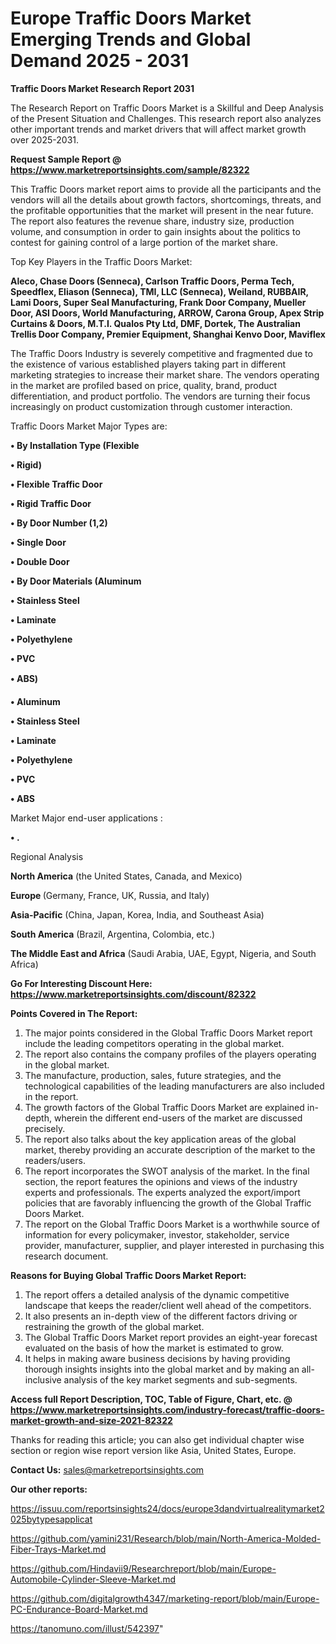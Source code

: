 # Europe Traffic Doors Market Emerging Trends and Global Demand 2025 - 2031

<strong>Traffic Doors Market Research Report 2031</strong>

The Research Report on Traffic Doors Market is a Skillful and Deep Analysis of the Present Situation and Challenges. This research report also analyzes other important trends and market drivers that will affect market growth over 2025-2031.

<strong>Request Sample Report @ <a href=https://www.marketreportsinsights.com/sample/82322>https://www.marketreportsinsights.com/sample/82322</a></strong>

This Traffic Doors market report aims to provide all the participants and the vendors will all the details about growth factors, shortcomings, threats, and the profitable opportunities that the market will present in the near future. The report also features the revenue share, industry size, production volume, and consumption in order to gain insights about the politics to contest for gaining control of a large portion of the market share.

Top Key Players in the Traffic Doors Market:

<strong>Aleco, Chase Doors (Senneca), Carlson Traffic Doors, Perma Tech, Speedflex, Eliason (Senneca), TMI, LLC (Senneca), Weiland, RUBBAIR, Lami Doors, Super Seal Manufacturing, Frank Door Company, Mueller Door, ASI Doors, World Manufacturing, ARROW, Carona Group, Apex Strip Curtains & Doors, M.T.I. Qualos Pty Ltd, DMF, Dortek, The Australian Trellis Door Company, Premier Equipment, Shanghai Kenvo Door, Maviflex</strong>

The Traffic Doors Industry is severely competitive and fragmented due to the existence of various established players taking part in different marketing strategies to increase their market share. The vendors operating in the market are profiled based on price, quality, brand, product differentiation, and product portfolio. The vendors are turning their focus increasingly on product customization through customer interaction.

Traffic Doors Market Major Types are:

<strong>• By Installation Type (Flexible

• Rigid)

• Flexible Traffic Door

• Rigid Traffic Door

• By Door Number (1,2)

• Single Door

• Double Door

• By Door Materials (Aluminum

• Stainless Steel

• Laminate

• Polyethylene

• PVC

• ABS)

• Aluminum

• Stainless Steel

• Laminate

• Polyethylene

• PVC

• ABS</strong>

Market Major end-user applications :

<strong>• .</strong>

Regional Analysis

</u><strong><b>North America</b></strong> (the United States, Canada, and Mexico)

<strong><b>Europe </b></strong>(Germany, France, UK, Russia, and Italy)

<strong><b>Asia-Pacific</b></strong> (China, Japan, Korea, India, and Southeast Asia)

<strong><b>South America</b></strong> (Brazil, Argentina, Colombia, etc.)

<strong><b>The Middle East and Africa</b></strong> (Saudi Arabia, UAE, Egypt, Nigeria, and South Africa)

<strong>Go For Interesting Discount Here: <a href=https://www.marketreportsinsights.com/discount/82322>https://www.marketreportsinsights.com/discount/82322</a></strong>

<strong>Points Covered in The Report:</strong>
<ol>
  <li>The major points considered in the Global Traffic Doors Market report include the leading competitors operating in the global market.</li>
  <li>The report also contains the company profiles of the players operating in the global market.</li>
  <li>The manufacture, production, sales, future strategies, and the technological capabilities of the leading manufacturers are also included in the report.</li>
  <li>The growth factors of the Global Traffic Doors Market are explained in-depth, wherein the different end-users of the market are discussed precisely.</li>
  <li>The report also talks about the key application areas of the global market, thereby providing an accurate description of the market to the readers/users.</li>
  <li>The report incorporates the SWOT analysis of the market. In the final section, the report features the opinions and views of the industry experts and professionals. The experts analyzed the export/import policies that are favorably influencing the growth of the Global Traffic Doors Market.</li>
  <li>The report on the Global Traffic Doors Market is a worthwhile source of information for every policymaker, investor, stakeholder, service provider, manufacturer, supplier, and player interested in purchasing this research document.</li>
</ol>
<strong>Reasons for Buying Global Traffic Doors Market Report:</strong>

<ol>
  <li>The report offers a detailed analysis of the dynamic competitive landscape that keeps the reader/client well ahead of the competitors.</li>
  <li>It also presents an in-depth view of the different factors driving or restraining the growth of the global market.</li>
  <li>The Global Traffic Doors Market report provides an eight-year forecast evaluated on the basis of how the market is estimated to grow.</li>
  <li>It helps in making aware business decisions by having providing thorough insights insights into the global market and by making an all-inclusive analysis of the key market segments and sub-segments.</li>
</ol>
<strong>Access full Report Description, TOC, Table of Figure, Chart, etc. @ <a href=https://www.marketreportsinsights.com/industry-forecast/traffic-doors-market-growth-and-size-2021-82322>https://www.marketreportsinsights.com/industry-forecast/traffic-doors-market-growth-and-size-2021-82322</a></strong>


Thanks for reading this article; you can also get individual chapter wise section or region wise report version like Asia, United States, Europe.

<strong>Contact Us:</strong>
sales@marketreportsinsights.com

<strong>Our other reports:</strong>

<a href=https://issuu.com/reportsinsights24/docs/europe3dandvirtualrealitymarket2025bytypesapplicat>https://issuu.com/reportsinsights24/docs/europe3dandvirtualrealitymarket2025bytypesapplicat</a>

<a href=https://github.com/yamini231/Research/blob/main/North-America-Molded-Fiber-Trays-Market.md>https://github.com/yamini231/Research/blob/main/North-America-Molded-Fiber-Trays-Market.md</a>

<a href=https://github.com/Hindavii9/Researchreport/blob/main/Europe-Automobile-Cylinder-Sleeve-Market.md>https://github.com/Hindavii9/Researchreport/blob/main/Europe-Automobile-Cylinder-Sleeve-Market.md</a>

<a href=https://github.com/digitalgrowth4347/marketing-report/blob/main/Europe-PC-Endurance-Board-Market.md>https://github.com/digitalgrowth4347/marketing-report/blob/main/Europe-PC-Endurance-Board-Market.md</a>

<a href=https://tanomuno.com/illust/542397>https://tanomuno.com/illust/542397</a>"
